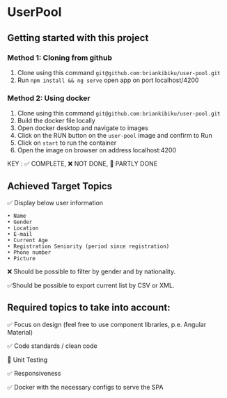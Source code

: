 # UserPool

## Getting started with this project

### Method 1: Cloning from github

1. Clone using this command ```git@github.com:briankibiku/user-pool.git```
2. Run ```npm install && ng serve``` open app on port localhost/4200

### Method 2: Using docker
1. Clone using this command ```git@github.com:briankibiku/user-pool.git```
2. Build the docker file locally
3. Open docker desktop and navigate to images 
4. Click on the RUN button on the ```user-pool``` image and confirm to Run
5. Click on ```start``` to run the container
6. Open the image on browser on address localhost:4200


KEY : ✅ COMPLETE, ❌ NOT DONE, 🚧 PARTLY DONE

## Achieved Target Topics
✅ Display below user information

    • Name
    • Gender
    • Location
    • E-mail
    • Current Age
    • Registration Seniority (period since registration)
    • Phone number
    • Picture

❌ Should be possible to filter by gender and by nationality.

✅Should be possible to export current list by CSV or XML.

## Required topics to take into account:

✅  Focus on design (feel free to use component libraries, p.e. Angular Material)

✅ Code standards / clean code

🚧 Unit Testing

✅ Responsiveness

✅ Docker with the necessary configs to serve the SPA
